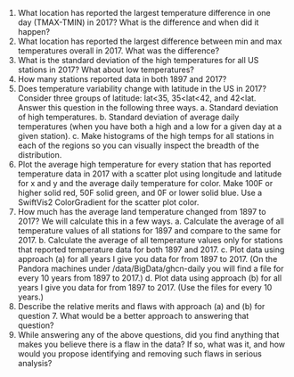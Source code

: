1. What location has reported the largest temperature difference in one day (TMAX-TMIN) in 2017? What is the difference and when did it happen?
2. What location has reported the largest difference between min and max temperatures overall in 2017. What was the difference?
3. What is the standard deviation of the high temperatures for all US stations in 2017? What about low temperatures?
4. How many stations reported data in both 1897 and 2017?
5. Does temperature variability change with latitude in the US in 2017? Consider three groups of latitude: lat<35, 35<lat<42, and 42<lat. Answer this question in the following three ways.
    a. Standard deviation of high temperatures.
    b. Standard deviation of average daily temperatures (when you have both a high and a low for a given day at a given station).
    c. Make histograms of the high temps for all stations in each of the regions so you can visually inspect the breadth of the distribution.
6. Plot the average high temperature for every station that has reported temperature data in 2017 with a scatter plot using longitude and latitude for x and y and the average daily temperature for color. Make 100F or higher solid red, 50F solid green, and 0F or lower solid blue. Use a SwiftVis2 ColorGradient for the scatter plot color.
7. How much has the average land temperature changed from 1897 to 2017? We will calculate this in a few ways.
    a. Calculate the average of all temperature values of all stations for 1897 and compare to the same for 2017.
    b. Calculate the average of all temperature values only for stations that reported temperature data for both 1897 and 2017.
    c. Plot data using approach (a) for all years I give you data for from 1897 to 2017. (On the Pandora machines under /data/BigData/ghcn-daily you will find a file for every 10 years from 1897 to 2017.)
    d. Plot data using approach (b) for all years I give you data for from 1897 to 2017. (Use the files for every 10 years.)
8. Describe the relative merits and flaws with approach (a) and (b) for question 7. What would be a better approach to answering that question?
9. While answering any of the above questions, did you find anything that makes you believe there is a flaw in the data? If so, what was it, and how would you propose identifying and removing such flaws in serious analysis?

